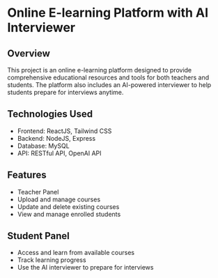 # Online E-learning Platform with AI Interviewer

## Overview

This project is an online e-learning platform designed to provide comprehensive educational resources and tools for both teachers and students. The platform also includes an AI-powered interviewer to help students prepare for interviews anytime.

## Technologies Used

- Frontend: ReactJS, Tailwind CSS
- Backend: NodeJS, Express
- Database: MySQL
- API: RESTful API, OpenAI API

## Features

- Teacher Panel
- Upload and manage courses
- Update and delete existing courses
- View and manage enrolled students

## Student Panel

- Access and learn from available courses
- Track learning progress
- Use the AI interviewer to prepare for interviews
